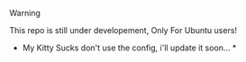 > [!WARNING]
> This repo is still under developement, Only For Ubuntu users! 

* My Kitty Sucks don't use the config, i'll update it soon... * 
